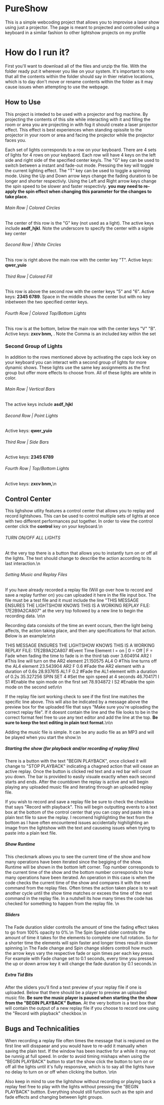 # PureShow
 This is a simple webcoding project that allows you to improvise a laser show using just a projector. The page is meant to projected and controlled using a keyboard in a similar fashion to other lightshow projects on my profile

# How do I run it?
First you'll want to download all of the files and unzip the file. With the folder ready put it wherever you like on your system. It's important to note that all the contents within the folder should say in thier relative locations, which is to day don't move or rename contents within the folder as it may cause issues when attempting to use the webpage. 

## How to Use
This project is inteded to be used with a projector and fog machine. By projecting the contents of this site while interacting with it and filling the room or area you are projecting in with fog it should create a laser projector effect. This effect is best experiences when standing opissite to the projector in your room or area and facing the projector while the projector faces you. 

Each set of lights corresponds to a row on your keyboard. There are 4 sets of lights for 4 rows on your keybaord. Each row will have 4 keys on the left side and right side of the specified center key/s.
The "G" key can be used to switch between a instant and fade-out mode. Pressing the key will toggle the current lighting effect.
The "T" key can be used to toggle a spinning mode.
Using the Up and Down arrow keys change the fading duration to be longer and shorter respectivly.
Using the Left and Right arrow keys change the spin speed to be slower and faster respectivly. **you may need to re-apply the spin effect when changing this parameter for the changes to take place.**

###### Main Row | Colored Circles
The center of this row is the "G" key (not used as a light). The active keys include **asdf_hjkl**. Note the underscore to specify the center with a signle key center

###### Second Row | White Circles
This row is right above the main row with the center key "T". Active keys: **qwer_yuio**

###### Third Row | Colored Fill
This row is above the second row with the center keys "5" and "6". Active keys: **2345 6789**. Space in the middle shows the center but with no key inbetween the two specified center keys.

###### Fourth Row | Colored Top/Bottom Lights
This row is at the bottom, below the main row with the center keys "V" "B". Active keys: **zxcv bnm,** . Note the Comma is an included key within the set

### Second Group of Lights
In addition to the rows mentioned above by activating the caps lock key on your keyboard you can interact with a second group of lights for more dynamic shows. These lights use the same key assignments as the first group but offer more effects to choose from. All of these lights are white in color.

###### Main Row | Vertical Bars
The active keys include **asdf_hjkl**

###### Second Row | Point Lights
Active keys: **qwer_yuio**

###### Third Row | Side Bars
Active keys: **2345 6789**

###### Fourth Row | Top/Bottom Lights
Active keys: **zxcv bnm,**\n

## Control Center
This lighshow utlity features a control center that allows you to replay and record lightshows. This can be used to control multiple sets of lights at once with two different performances put together. In order to view the control center click the **control** key on your keyboard.\n

###### TURN ON/OFF ALL LIGHTS
At the very top there is a button that allows you to instantly turn on or off all the lights. The text should change to describe the action according to its last interaction.\n

###### Setting Music and Replay Files
If you have already recorded a replay file (Will go over how to record and save a replay further on) you can uploaded it here in the file input box. The file must be a test file and it must include the line "THIS MESSAGE ENSURES THE LIGHTSHOW KNOWS THIS IS A WORKING REPLAY FILE: 17E2B9A2CA807" at the very top followed by a new line to begin the recording data. \n\n

Recording data consisits of the time an event occurs, then the light being affects, the action taking place, and then any specifications for that action. Below is an example:\n\n

THIS MESSAGE ENSURES THE LIGHTSHOW KNOWS THIS IS A WORKING REPLAY FILE: 17E2B9A2CA807
#Event Time	Element	I = on | 0 = Off | F = Fade when fading the time to fade is in the third tab over
3.604914	AR2	I		#This line will turn on the AR2 element
21.150575	AL4	O		#This line turns off the AL4 element
23.543904	AR2	F	0.6	#Fade the AR2 element with a duration of 0.6s
28.937615	AL1	F	0.2	#Fade the AL1 element with a duration of 0.2s
35.327256	SPIN	SET	4	#Set the spin speed at 4 seconds
46.704171	I	S1		#Enable the spin mode on the first set
78.934872	I	S2		#Enable the spin mode on the second set\n\n

If the replay file isnt working check to see if the first line matches the specific line above. This will also be indicated by a message above the preview box for the uploaded file that says "Make sure you're uploading the correct replay file". If it doesnt contain the line and the file looks to be in the correct format feel free to use any text editor and add the line at the top. **Be sure to keep the text editing in plain text format.**\n\n

Adding the music file is simple. It can be any audio file as an MP3 and will be played when you start the show.\n

##### Starting the show (for playback and/or recording of replay files)
There is a button with the text "BEGIN PLAYBACK", once clicked it will change to "STOP PLAYBACK" indicating a chagned action that will cease an active replay. Once the button is clicked red text and a red bar will count you down. The bar is provided to easily visuale exactly when each second starts and ends. After the countdown the replay is active and will begin playing any uploaded music file and iterating through an uploaded replay file.

If you wish to record and save a replay file be sure to check the checkbox that says "Record with playback". This will begin outputting events to a text box at the bottom of the control center that you can copy and paste into a plain text file to save the replay. I recomend highlighting the text from the bottom as I have often encountered issues accidentally highilighting an image from the lightshow with the text and causeing issues when trying to paste into a plain text file.

##### Show Runtime
This checkmark allows you to see the current time of the show and how many operations have been iterated since the begiging of the show. Runtime will be shown in the bottom left corner. Top number corresponds to the current time of the show and the bottom number corresponds to how many operations have been iterated. An operation in this case is when the code checks the current time of the show and compares it with the next command from the replay files. Often times the action taken place is to wait another cycle until the show time matches or excees the time of the next command in the replay file. In a nutshell its how many times the code has checked for something to happen from the replay file. \n

##### Sliders
The Fade duration slider controlls the amount of time the fading effect takes to go from 100% opacity to 0%.\n
The Spin Speed slider controlls the amount of time it takes for the elements to complete one full rotation. So for a shorter time the elements will spin faster and longer times result in slower spinning.\n
The Fade change and Spin change sliders controll how much the arrow keys vary the respective fade or spin times per each key press. For example with Fade change set to 0.1 seconds, every time you pressed the up or down arrow key it will change the fade duration by 0.1 seconds.\n

##### Extra Tid Bits
After the sliders you'll find a text preview of your replay file if one is uploaded. Below that there should be a player to preview an uploaded music file. **Be sure the music player is paused when starting the the show from the "BEGIN PLAYBACK" Button.** At the very bottom is a text box that will contain the output of a new replay file if you choose to record one using the "Record with playback" checkbox.\n

## Bugs and Technicalities
When recording a replay file often times the message that is reqiured on the first line will disspaear and you would have to re-add it manually when saving the plain text. If the window has been inactive for a while it may not be runnig at full speed. In order to avoid timing mishaps when using the "BEGIN PLAYBACK" button to start the show click the button to turn on or off all the lights until it's fully responsive, which is to say all the lights have no delay to turn on or off when clicking the button. \n\n

Also keep in mind to use the lightshow without recording or playing back a replay feel free to play with the lights without pressing the "BEGIN PLAYBACK" buttton. Everything should still function such as the spin and fade effects and changing between light groups.
